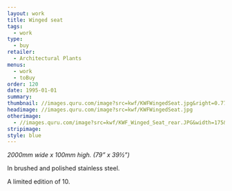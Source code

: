 ```yaml
---
layout: work
title: Winged seat
tags:
  - work
type:
  - buy
retailer:
  - Architectural Plants
menus:
  - work
  - toBuy
order: 120
date: 1995-01-01
summary:
thumbnail: //images.quru.com/image?src=kwf/KWFWingedSeat.jpg&right=0.775&left=0.23125&bottom=0.88263&top=0.06573&width=175&height=175
headimage: //images.quru.com/image?src=kwf/KWFWingedSeat.jpg
otherimage:
  - //images.quru.com/image?src=kwf/KWF_Winged_Seat_rear.JPG&width=175&height=175&right=0.83125&left=0.19063&top=0.03756
stripimage:
style: blue
---
```

_2000mm wide x 100mm high. (79” x 39&frac12;”)_

In brushed and polished stainless steel.

A limited edition of 10.
